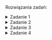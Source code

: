 Rozwiązania zadań:

<details><summary>Zadanie 1</summary>
<p>

```sh
String query = "SELECT * FROM Family";
```

</p>
</details>

<details><summary>Zadanie 2</summary>
<p>

```sh
String query = "SELECT * FROM Family f WHERE f.lastName IN ('Andersen', 'Wakefield')";
```

</p>
</details>

<details><summary>Zadanie 3</summary>
<p>

```sh
String query = "SELECT * FROM Family f ORDER BY f.children[0].grade";
```

</p>
</details>

<details><summary>Zadanie 4</summary>
<p>

```sh
String query = "SELECT uniqueLastName FROM ( SELECT * FROM Family f  GROUP BY f.lastName) AS uniqueLastName";
```

</p>
</details>